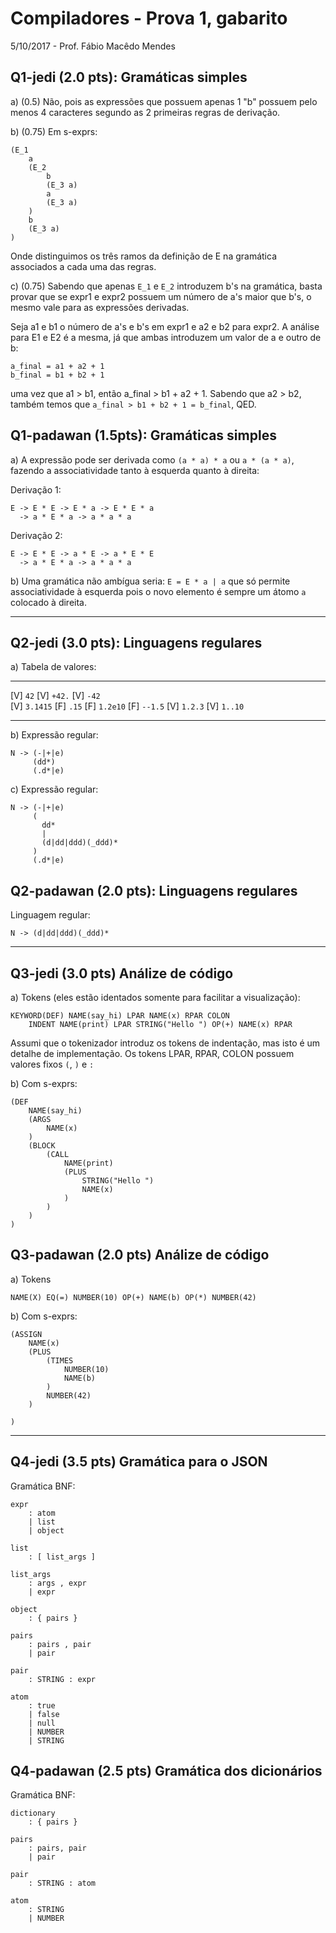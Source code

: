 Compiladores - Prova 1, gabarito
================================

5/10/2017 - Prof. Fábio Macêdo Mendes


## Q1-jedi (2.0 pts): Gramáticas simples 

a) (0.5) Não, pois as expressões que possuem apenas 1 "b" possuem pelo menos 4 
caracteres segundo as 2 primeiras regras de derivação.

b) (0.75) Em s-exprs:

    (E_1 
        a 
        (E_2 
            b 
            (E_3 a) 
            a 
            (E_3 a) 
        ) 
        b 
        (E_3 a)
    )

Onde distinguimos os três ramos da definição de E na gramática associados a cada
uma das regras.

c) (0.75) Sabendo que apenas `E_1`  e `E_2` introduzem b's na gramática, basta provar que 
se expr1 e expr2 possuem um número de a's maior que b's, o mesmo vale
para as expressões derivadas.

Seja a1 e b1 o número de a's e b's em expr1 e a2 e b2 para expr2. A análise 
para E1 e E2 é a mesma, já que ambas introduzem um valor de a e outro de b:

    a_final = a1 + a2 + 1
    b_final = b1 + b2 + 1

uma vez que a1 > b1, então a_final > b1 + a2 + 1. Sabendo que a2 > b2, 
também temos que `a_final > b1 + b2 + 1 = b_final`, QED.


## Q1-padawan (1.5pts): Gramáticas simples

a) A expressão pode ser derivada como `(a * a) * a` ou `a * (a * a)`, fazendo a 
associatividade tanto à esquerda quanto à direita:

Derivação 1: 

    E -> E * E -> E * a -> E * E * a 
      -> a * E * a -> a * a * a

Derivação 2: 

    E -> E * E -> a * E -> a * E * E 
      -> a * E * a -> a * a * a

b) Uma gramática não ambígua seria: `E = E * a | a` que só permite 
associatividade à esquerda pois o novo elemento é sempre um átomo `a` colocado 
à direita. 

----


## Q2-jedi (3.0 pts): Linguagens regulares

a) Tabela de valores:

---------------  -------------  -------------
[V] `42`         [V] `+42.`     [V] `-42`   
[V] `3.1415`     [F] `.15`      [F] `1.2e10`
[F] `--1.5`      [V] `1.2.3`    [V] `1..10` 
---------------  -------------  -------------

b) Expressão regular:

    N -> (-|+|e)
         (dd*)
         (.d*|e)

c) Expressão regular:

    N -> (-|+|e)
         (
           dd*
           |
           (d|dd|ddd)(_ddd)*
         )
         (.d*|e)


## Q2-padawan (2.0 pts): Linguagens regulares

Linguagem regular:

    N -> (d|dd|ddd)(_ddd)*

----


## Q3-jedi (3.0 pts) Análize de código 

a) Tokens (eles estão identados somente para facilitar a visualização):

    KEYWORD(DEF) NAME(say_hi) LPAR NAME(x) RPAR COLON
        INDENT NAME(print) LPAR STRING("Hello ") OP(+) NAME(x) RPAR

Assumi que o tokenizador introduz os tokens de indentação, mas isto é um detalhe
de implementação. Os tokens LPAR, RPAR, COLON possuem valores fixos `(`, `)` e `:`

b) Com s-exprs:

    (DEF
        NAME(say_hi)
        (ARGS
            NAME(x)
        )
        (BLOCK
            (CALL
                NAME(print)
                (PLUS
                    STRING("Hello ")
                    NAME(x)
                )
            )
        )
    )


## Q3-padawan (2.0 pts) Análize de código 

a) Tokens
    
    NAME(X) EQ(=) NUMBER(10) OP(+) NAME(b) OP(*) NUMBER(42)

b) Com s-exprs:
    
    (ASSIGN
        NAME(x)
        (PLUS 
            (TIMES 
                NUMBER(10) 
                NAME(b)
            ) 
            NUMBER(42)
        )
        
    )


---


## Q4-jedi (3.5 pts) Gramática para o JSON

Gramática BNF:

    expr 
        : atom
        | list
        | object  
    
    list 
        : [ list_args ]
    
    list_args 
        : args , expr
        | expr
       
    object
        : { pairs }
        
    pairs 
        : pairs , pair
        | pair

    pair 
        : STRING : expr 

    atom 
        : true 
        | false 
        | null 
        | NUMBER 
        | STRING
         


## Q4-padawan (2.5 pts) Gramática dos dicionários

Gramática BNF:

    dictionary
        : { pairs }

    pairs
        : pairs, pair
        | pair

    pair
        : STRING : atom

    atom
        : STRING
        | NUMBER
